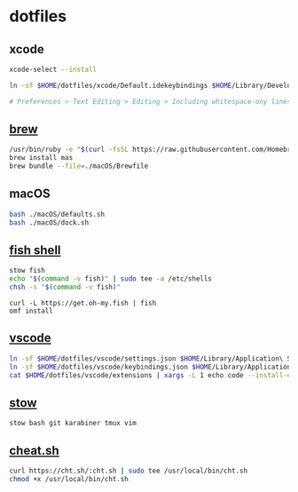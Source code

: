 # dotfiles

## xcode

```bash
xcode-select --install

ln -sf $HOME/dotfiles/xcode/Default.idekeybindings $HOME/Library/Developer/Xcode/UserData/KeyBindings/Default.idekeybindings

# Preferences > Text Editing > Editing > Including whitespace-ony lines
```

## [brew](https://brew.sh)

```bash
/usr/bin/ruby -e "$(curl -fsSL https://raw.githubusercontent.com/Homebrew/install/master/install)"
brew install mas
brew bundle --file=./macOS/Brewfile
```

## macOS

```bash
bash ./macOS/defaults.sh
bash ./macOS/dock.sh
```

## [fish shell](https://fishshell.com)

```bash
stow fish
echo "$(command -v fish)" | sudo tee -a /etc/shells
chsh -s "$(command -v fish)"
```

```fish
curl -L https://get.oh-my.fish | fish
omf install
```

## [vscode](https://code.visualstudio.com)

```bash
ln -sf $HOME/dotfiles/vscode/settings.json $HOME/Library/Application\ Support/Code/User/settings.json
ln -sf $HOME/dotfiles/vscode/keybindings.json $HOME/Library/Application\ Support/Code/User/keybindings.json
cat $HOME/dotfiles/vscode/extensions | xargs -L 1 echo code --install-extension | sh
```

## [stow](https://www.gnu.org/software/stow/)

`stow bash git karabiner tmux vim`

## [cheat.sh](http://cheat.sh)

```bash
curl https://cht.sh/:cht.sh | sudo tee /usr/local/bin/cht.sh
chmod +x /usr/local/bin/cht.sh
```

